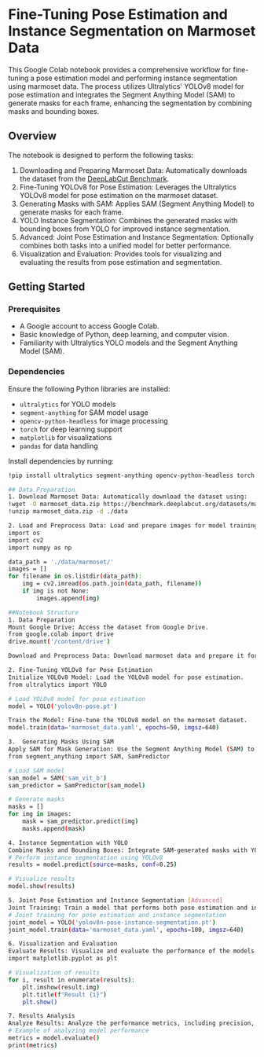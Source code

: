 # Fine-Tuning Pose Estimation and Instance Segmentation on Marmoset Data

This Google Colab notebook provides a comprehensive workflow for fine-tuning a pose estimation model and performing instance segmentation using marmoset data. The process utilizes Ultralytics' YOLOv8 model for pose estimation and integrates the Segment Anything Model (SAM) to generate masks for each frame, enhancing the segmentation by combining masks and bounding boxes.

## Overview

The notebook is designed to perform the following tasks:

1. Downloading and Preparing Marmoset Data: Automatically downloads the dataset from the [DeepLabCut Benchmark](https://benchmark.deeplabcut.org/datasets.html).
2. Fine-Tuning YOLOv8 for Pose Estimation: Leverages the Ultralytics YOLOv8 model for pose estimation on the marmoset dataset.
3. Generating Masks with SAM: Applies SAM (Segment Anything Model) to generate masks for each frame.
4. YOLO Instance Segmentation: Combines the generated masks with bounding boxes from YOLO for improved instance segmentation.
5. Advanced: Joint Pose Estimation and Instance Segmentation: Optionally combines both tasks into a unified model for better performance.
6. Visualization and Evaluation: Provides tools for visualizing and evaluating the results from pose estimation and segmentation.

## Getting Started

### Prerequisites

- A Google account to access Google Colab.
- Basic knowledge of Python, deep learning, and computer vision.
- Familiarity with Ultralytics YOLO models and the Segment Anything Model (SAM).

### Dependencies

Ensure the following Python libraries are installed:

- `ultralytics` for YOLO models
- `segment-anything` for SAM model usage
- `opencv-python-headless` for image processing
- `torch` for deep learning support
- `matplotlib` for visualizations
- `pandas` for data handling

Install dependencies by running:

```bash
!pip install ultralytics segment-anything opencv-python-headless torch matplotlib pandas

## Data Preparation
1. Download Marmoset Data: Automatically download the dataset using:
!wget -O marmoset_data.zip https://benchmark.deeplabcut.org/datasets/marmoset.zip
!unzip marmoset_data.zip -d ./data

2. Load and Preprocess Data: Load and prepare images for model training.
import os
import cv2
import numpy as np

data_path = './data/marmoset/'
images = []
for filename in os.listdir(data_path):
    img = cv2.imread(os.path.join(data_path, filename))
    if img is not None:
        images.append(img)

##Notebook Structure
1. Data Preparation
Mount Google Drive: Access the dataset from Google Drive.
from google.colab import drive
drive.mount('/content/drive')

Download and Preprocess Data: Download marmoset data and prepare it for model training.

2. Fine-Tuning YOLOv8 for Pose Estimation
Initialize YOLOv8 Model: Load the YOLOv8 model for pose estimation.
from ultralytics import YOLO

# Load YOLOv8 model for pose estimation
model = YOLO('yolov8n-pose.pt')

Train the Model: Fine-tune the YOLOv8 model on the marmoset dataset.
model.train(data='marmoset_data.yaml', epochs=50, imgsz=640)

3.  Generating Masks Using SAM
Apply SAM for Mask Generation: Use the Segment Anything Model (SAM) to generate masks for each frame.
from segment_anything import SAM, SamPredictor

# Load SAM model
sam_model = SAM('sam_vit_b')
sam_predictor = SamPredictor(sam_model)

# Generate masks
masks = []
for img in images:
    mask = sam_predictor.predict(img)
    masks.append(mask)

4. Instance Segmentation with YOLO
Combine Masks and Bounding Boxes: Integrate SAM-generated masks with YOLO bounding boxes for instance segmentation.
# Perform instance segmentation using YOLOv8
results = model.predict(source=masks, conf=0.25)

# Visualize results
model.show(results)

5. Joint Pose Estimation and Instance Segmentation [Advanced]
Joint Training: Train a model that performs both pose estimation and instance segmentation.
# Joint training for pose estimation and instance segmentation
joint_model = YOLO('yolov8n-pose-instance-segmentation.pt')
joint_model.train(data='marmoset_data.yaml', epochs=100, imgsz=640)

6. Visualization and Evaluation
Evaluate Results: Visualize and evaluate the performance of the models.
import matplotlib.pyplot as plt

# Visualization of results
for i, result in enumerate(results):
    plt.imshow(result.img)
    plt.title(f"Result {i}")
    plt.show()

7. Results Analysis
Analyze Results: Analyze the performance metrics, including precision, recall, and F1-score.
# Example of analyzing model performance
metrics = model.evaluate()
print(metrics)
